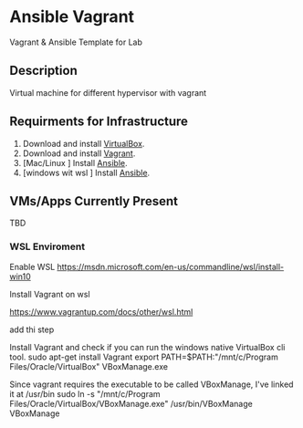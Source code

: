 # Ansible Vagrant 

Vagrant & Ansible Template for Lab

## Description

Virtual machine for different hypervisor with vagrant 



## Requirments for Infrastructure

  1. Download and install [VirtualBox](https://www.virtualbox.org/wiki/Downloads).
  2. Download and install [Vagrant](http://www.vagrantup.com/downloads.html).
  3. [Mac/Linux ] Install [Ansible](http://docs.ansible.com/intro_installation.html).
  3. [windows wit wsl  ] Install [Ansible](http://docs.ansible.com/ansible/latest/intro_windows.html#using-a-windows-control-machine).
  


 


## VMs/Apps Currently Present

 TBD

### WSL Enviroment ####

Enable WSL 
https://msdn.microsoft.com/en-us/commandline/wsl/install-win10

Install Vagrant on wsl 

https://www.vagrantup.com/docs/other/wsl.html

add thi step 

Install Vagrant and check if you can run the windows native VirtualBox cli tool.
sudo apt-get install Vagrant export PATH=$PATH:"/mnt/c/Program Files/Oracle/VirtualBox" VBoxManage.exe

Since vagrant requires the executable to be called VBoxManage, I've linked it at /usr/bin
sudo ln -s "/mnt/c/Program Files/Oracle/VirtualBox/VBoxManage.exe" /usr/bin/VBoxManage VBoxManage



